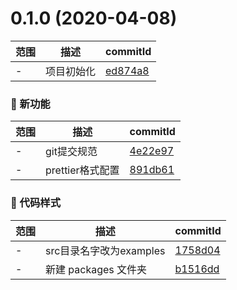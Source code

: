 # 0.1.0 (2020-04-08)

范围|描述|commitId
--|--|--
 - | 项目初始化 | [ed874a8](https://github.com/jtfl2008/clover-ui/commit/ed874a8)


### 🌟 新功能
范围|描述|commitId
--|--|--
 - | git提交规范 | [4e22e97](https://github.com/jtfl2008/clover-ui/commit/4e22e97)
 - | prettier格式配置 | [891db61](https://github.com/jtfl2008/clover-ui/commit/891db61)


### 🎨 代码样式
范围|描述|commitId
--|--|--
 - | src目录名字改为examples | [1758d04](https://github.com/jtfl2008/clover-ui/commit/1758d04)
 - | 新建 packages 文件夹 | [b1516dd](https://github.com/jtfl2008/clover-ui/commit/b1516dd)

